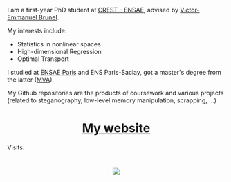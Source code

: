 I am a first-year PhD student at [CREST - ENSAE](http://crest.science), advised by [Victor-Emmanuel Brunel](https://vebrunel.com/about/).

My interests include:
- Statistics in nonlinear spaces
- High-dimensional Regression
- Optimal Transport

I studied at [ENSAE Paris](https://www.ensae.fr/en/) and ENS Paris-Saclay, got a master's degree from the latter ([MVA](https://www.universite-paris-saclay.fr/en/formation/master/mathematics-and-applications/m2-mathematics-vision-learning)).

My Github repositories are the products of coursework and various projects (related to steganography, low-level memory manipulation, scrapping, ...)


<h1 align="center">
   <a href="https://gabsens.github.io/">
     My website
   </a> 
</h1>


Visits:
<h1 align="center">
   <img src="https://profile-counter.glitch.me/gabsens/count.svg">
</h1>
